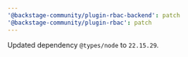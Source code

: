 ```yaml
---
'@backstage-community/plugin-rbac-backend': patch
'@backstage-community/plugin-rbac': patch
---
```


Updated dependency `@types/node` to `22.15.29`.
